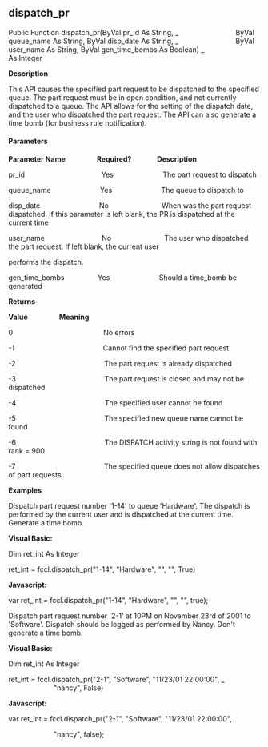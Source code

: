 dispatch_pr
-----------

Public Function dispatch_pr(ByVal pr_id As String, _
                            ByVal queue_name As String, ByVal disp_date As String, _
                            ByVal user_name As String, ByVal gen_time_bombs As Boolean) _
                            As Integer

**Description**

This API causes the specified part request to be dispatched to the specified queue. The part request must be in open condition, and not currently dispatched to a queue. The API allows for the setting of the dispatch date, and the user who dispatched the part request. The API can also generate a time bomb (for business rule notification).

#### Parameters
**Parameter Name**                **Required?**             **Description**

pr_id                                       Yes                         The part request to dispatch

queue_name                         Yes                         The queue to dispatch to

disp_date                              No                           When was the part request dispatched. If this parameter is left blank, the PR is dispatched at the current time

user_name                             No                           The user who dispatched the part request. If left blank, the current user

performs the dispatch.

gen_time_bombs                 Yes                         Should a time_bomb be generated

**Returns**

**Value**                **Meaning**

0                                              No errors

-1                                             Cannot find the specified part request

-2                                             The part request is already dispatched

-3                                             The part request is closed and may not be dispatched

-4                                             The specified user cannot be found

-5                                             The specified new queue name cannot be found

-6                                             The DISPATCH activity string is not found with rank = 900

-7                                             The specified queue does not allow dispatches of part requests

**Examples**

 Dispatch part request number '1-14' to queue 'Hardware'. The dispatch is performed by the current user and is dispatched at the current time. Generate a time bomb.

**Visual Basic:**

Dim ret_int As Integer

ret_int = fccl.dispatch_pr("1-14", "Hardware", "", "", True)

**Javascript:**

var ret_int = fccl.dispatch_pr("1-14", "Hardware", "", "", true);

 Dispatch part request number '2-1' at 10PM on November 23rd of 2001 to 'Software'. Dispatch should be logged as performed by Nancy. Don't generate a time bomb.

**Visual Basic:**

Dim ret_int As Integer

ret_int = fccl.dispatch_pr("2-1", "Software", "11/23/01 22:00:00", _
                       "nancy", False)

**Javascript:**

var ret_int = fccl.dispatch_pr("2-1", "Software", "11/23/01 22:00:00",

                       "nancy", false);